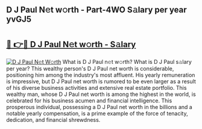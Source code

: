 ## D J Paul N𝚎t w𝚘rth - Part-4WO S𝚊lary per year yvGJ5

# <h2><a href="http://gc0bwz.nevu.top/?p=D+J+Paul">🔗 👉🔴 D J Paul N𝚎t w𝚘rth - S𝚊lary</a></h2>

[![D J Paul N𝚎t W𝚘rth](https://i.imgur.com/Oavwk0R.jpeg)](http://gc0bwz.nevu.top/?p=D+J+Paul)
What is D J Paul n𝚎t w𝚘rth? What is D J Paul s𝚊lary per year?
This wealthy person's D J Paul net worth is considerable, positioning him among the industry's most affluent. His yearly remuneration is impressive, but D J Paul net worth is rumored to be even larger as a result of his diverse business activities and extensive real estate portfolio. This wealthy man, whose D J Paul net worth is among the highest in the world, is celebrated for his business acumen and financial intelligence. This prosperous individual, possessing a D J Paul net worth in the billions and a notable yearly compensation, is a prime example of the force of tenacity, dedication, and financial shrewdness.
